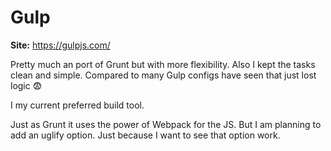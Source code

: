 # Gulp

**Site:** https://gulpjs.com/

Pretty much an port of Grunt but with more flexibility.
Also I kept the tasks clean and simple.
Compared to many Gulp configs have seen that just lost logic 😨

I my current preferred build tool.

Just as Grunt it uses the power of Webpack for the JS.
But I am planning to add an uglify option.
Just because I want to see that option work.
